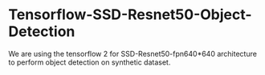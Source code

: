 # Tensorflow-SSD-Resnet50-Object-Detection
We are using the tensorflow 2 for SSD-Resnet50-fpn640*640 architecture to perform object detection on synthetic dataset.
